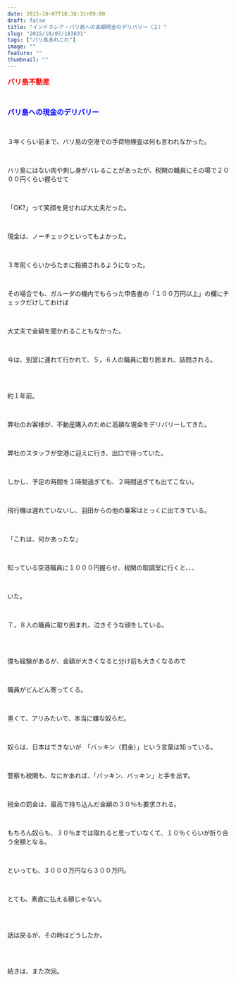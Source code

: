 ```yaml
---
date: 2015-10-07T18:38:31+09:00
draft: false
title: "インドネシア・バリ島への高額現金のデリバリー（２）"
slug: "2015/10/07/183831"
tags: ["バリ島あれこれ"]
image: ""
feature: ""
thumbnail: ""
---
```

<p><font color="#ff0000" size="3"><strong>バリ島不動産</strong></font></p><br/><p><font color="#0000ff" size="3"><strong>バリ島への現金のデリバリー</strong></font></p><br/><p>３年くらい前まで、バリ島の空港での手荷物検査は何も言われなかった。</p><br/><p>バリ島にはない肉や刺し身がバレることがあったが、税関の職員にその場で２０００円くらい握らせて</p><br/><p>「OK?」って笑顔を見せれば大丈夫だった。</p><br/><p>現金は、ノーチェックといってもよかった。</p><br/><p>３年前くらいからたまに指摘されるようになった。</p><br/><p>その場合でも、ガルーダの機内でもらった申告書の「１００万円以上」の欄にチェックだけしておけば</p><br/><p>大丈夫で金額を聞かれることもなかった。</p><br/><p>今は、別室に連れて行かれて、５，６人の職員に取り囲まれ、詰問される。</p><br/><br/><p>約１年前。</p><br/><p>弊社のお客様が、不動産購入のために高額な現金をデリバリーしてきた。</p><br/><p>弊社のスタッフが空港に迎えに行き、出口で待っていた。</p><br/><p>しかし、予定の時間を１時間過ぎても、２時間過ぎても出てこない。</p><br/><p>飛行機は遅れていないし、羽田からの他の乗客はとっくに出てきている。</p><br/><p>「これは、何かあったな」</p><br/><p>知っている空港職員に１０００円握らせ、税関の取調室に行くと、、、</p><br/><p>いた。</p><br/><p>７，８人の職員に取り囲まれ、泣きそうな顔をしている。</p><br/><br/><p>僕も経験があるが、金額が大きくなると分け前も大きくなるので</p><br/><p>職員がどんどん寄ってくる。</p><br/><p>黒くて、アリみたいで、本当に嫌な奴らだ。</p><br/><p>奴らは、日本はできないが　「バッキン（罰金）」という言葉は知っている。</p><br/><p>警察も税関も、なにかあれば、「バッキン、バッキン」と手を出す。</p><br/><p>税金の罰金は、最高で持ち込んだ金額の３０％も要求される。</p><br/><p>もちろん奴らも、３０％までは取れると思っていなくて、１０％くらいが折り合う金額となる。</p><br/><p>といっても、３０００万円なら３００万円。</p><br/><p>とても、素直に払える額じゃない。</p><br/><br/><p>話は戻るが、その時はどうしたか。</p><br/><br/><p>続きは、また次回。</p><br/><br/><br/>

